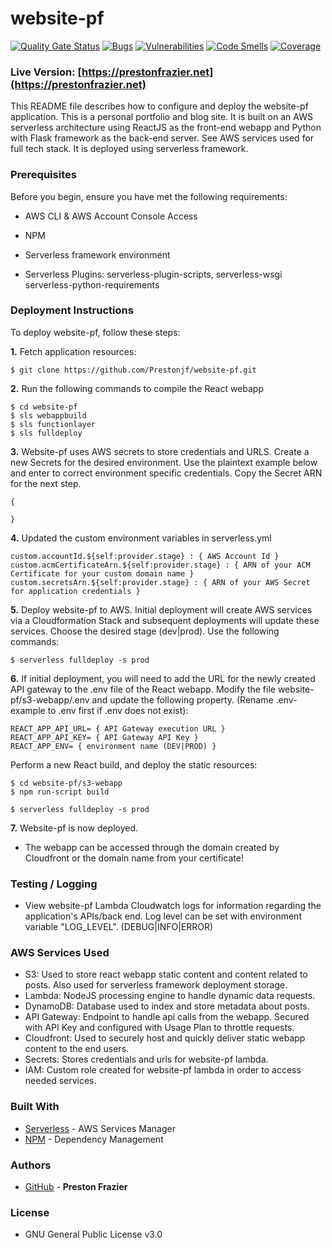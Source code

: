 # website-pf
[![Quality Gate Status](https://sonarcloud.io/api/project_badges/measure?project=Prestonjf_website-pf&metric=alert_status)](https://sonarcloud.io/dashboard?id=Prestonjf_website-pf)
[![Bugs](https://sonarcloud.io/api/project_badges/measure?project=Prestonjf_website-pf&metric=bugs)](https://sonarcloud.io/dashboard?id=Prestonjf_website-pf)
[![Vulnerabilities](https://sonarcloud.io/api/project_badges/measure?project=Prestonjf_website-pf&metric=vulnerabilities)](https://sonarcloud.io/dashboard?id=Prestonjf_website-pf)
[![Code Smells](https://sonarcloud.io/api/project_badges/measure?project=Prestonjf_website-pf&metric=code_smells)](https://sonarcloud.io/dashboard?id=Prestonjf_website-pf)
[![Coverage](https://sonarcloud.io/api/project_badges/measure?project=Prestonjf_website-pf&metric=coverage)](https://sonarcloud.io/dashboard?id=Prestonjf_website-pf)


### Live Version: [https://prestonfrazier.net](https://prestonfrazier.net)

This README file describes how to configure and deploy the website-pf application. This is a personal portfolio and blog site. It is built on an AWS serverless architecture using ReactJS as the front-end webapp and Python with Flask framework as the back-end server. See AWS services used for full tech stack. It is deployed using serverless framework.

### Prerequisites
Before you begin, ensure you have met the following requirements:

- 	AWS CLI & AWS Account Console Access

-   NPM

- 	Serverless framework environment

- 	Serverless Plugins: serverless-plugin-scripts, serverless-wsgi serverless-python-requirements


### Deployment Instructions
To deploy website-pf, follow these steps:


**1\.** Fetch application resources:

```
$ git clone https://github.com/Prestonjf/website-pf.git
```


**2\.** Run the following commands to compile the React webapp

```
$ cd website-pf
$ sls webappbuild
$ sls functionlayer
$ sls fulldeploy
```

**3\.** Website-pf uses AWS secrets to store credentials and URLS. Create a new Secrets for the desired environment. Use the plaintext example below and enter to correct environment specific credentials. Copy the Secret ARN for the next step.

```
{

}
```

**4\.** Updated the custom environment variables in serverless.yml

```
custom.accountId.${self:provider.stage} : { AWS Account Id }
custom.acmCertificateArn.${self:provider.stage} : { ARN of your ACM Certificate for your custom domain name }
custom.secretsArn.${self:provider.stage} : { ARN of your AWS Secret for application credentials }
```

**5\.** Deploy website-pf to AWS. Initial deployment will create AWS services via a Cloudformation Stack and subsequent deployments will update these services. Choose the desired stage (dev|prod). Use the following commands:

```
$ serverless fulldeploy -s prod
```

**6\.** If initial deployment, you will need to add the URL for the newly created API gateway to the .env file of the React webapp. Modify the file website-pf/s3-webapp/.env and update the following property. (Rename .env-example to .env first if .env does not exist):

```
REACT_APP_API_URL= { API Gateway execution URL }
REACT_APP_API_KEY= { API Gateway API Key }
REACT_APP_ENV= { environment name (DEV|PROD) }

```

Perform a new React build, and deploy the static resources:

```
$ cd website-pf/s3-webapp
$ npm run-script build

$ serverless fulldeploy -s prod
```

**7\.** Website-pf is now deployed.

- The webapp can be accessed through the domain created by Cloudfront or the domain name from your certificate!

### Testing / Logging

* View website-pf Lambda Cloudwatch logs for information regarding the application's APIs/back end. Log level can be set with environment variable "LOG_LEVEL". (DEBUG|INFO|ERROR)

### AWS Services Used
- S3: Used to store react webapp static content and content related to posts. Also used for serverless framework deployment storage.
- Lambda: NodeJS processing engine to handle dynamic data requests.
- DynamoDB: Database used to index and store metadata about posts.
- API Gateway: Endpoint to handle api calls from the webapp. Secured with API Key and configured with Usage Plan to throttle requests.
- Cloudfront: Used to securely host and quickly deliver static webapp content to the end users.
- Secrets: Stores credentials and urls for website-pf lambda.
- IAM: Custom role created for website-pf lambda in order to access needed services.

### Built With

* [Serverless](https://serverless.com/) - AWS Services Manager
* [NPM](https://www.npmjs.com/) - Dependency Management

### Authors

* [GitHub](https://github.com/Prestonjf) - **Preston Frazier**

### License
* GNU General Public License v3.0
